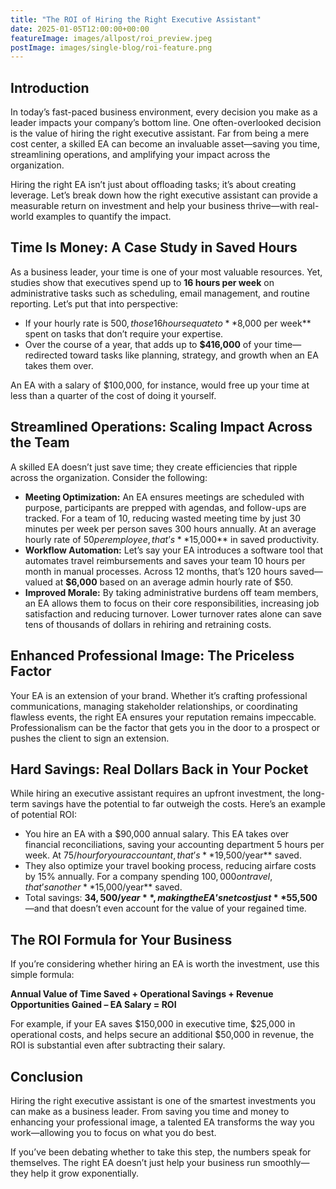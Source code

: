 ```yaml
---
title: "The ROI of Hiring the Right Executive Assistant"
date: 2025-01-05T12:00:00+00:00
featureImage: images/allpost/roi_preview.jpeg
postImage: images/single-blog/roi-feature.png
---
```


## Introduction

In today’s fast-paced business environment, every decision you make as a leader impacts your company’s bottom line. One often-overlooked decision is the value of hiring the right executive assistant. Far from being a mere cost center, a skilled EA can become an invaluable asset—saving you time, streamlining operations, and amplifying your impact across the organization.

Hiring the right EA isn’t just about offloading tasks; it’s about creating leverage. Let’s break down how the right executive assistant can provide a measurable return on investment and help your business thrive—with real-world examples to quantify the impact.

## Time Is Money: A Case Study in Saved Hours

As a business leader, your time is one of your most valuable resources. Yet, studies show that executives spend up to **16 hours per week** on administrative tasks such as scheduling, email management, and routine reporting. Let’s put that into perspective:

- If your hourly rate is $500, those 16 hours equate to **$8,000 per week** spent on tasks that don’t require your expertise.
- Over the course of a year, that adds up to **$416,000** of your time—redirected toward tasks like planning, strategy, and growth when an EA takes them over.

An EA with a salary of $100,000, for instance, would free up your time at less than a quarter of the cost of doing it yourself.

## Streamlined Operations: Scaling Impact Across the Team

A skilled EA doesn’t just save time; they create efficiencies that ripple across the organization. Consider the following:

- **Meeting Optimization:** An EA ensures meetings are scheduled with purpose, participants are prepped with agendas, and follow-ups are tracked. For a team of 10, reducing wasted meeting time by just 30 minutes per week per person saves 300 hours annually. At an average hourly rate of $50 per employee, that’s **$15,000** in saved productivity.
- **Workflow Automation:** Let’s say your EA introduces a software tool that automates travel reimbursements and saves your team 10 hours per month in manual processes. Across 12 months, that’s 120 hours saved—valued at **$6,000** based on an average admin hourly rate of $50.
- **Improved Morale:** By taking administrative burdens off team members, an EA allows them to focus on their core responsibilities, increasing job satisfaction and reducing turnover. Lower turnover rates alone can save tens of thousands of dollars in rehiring and retraining costs.

## Enhanced Professional Image: The Priceless Factor

Your EA is an extension of your brand. Whether it’s crafting professional communications, managing stakeholder relationships, or coordinating flawless events, the right EA ensures your reputation remains impeccable. Professionalism can be the factor that gets you in the door to a prospect or pushes the client to sign an extension. 

## Hard Savings: Real Dollars Back in Your Pocket

While hiring an executive assistant requires an upfront investment, the long-term savings have the potential to far outweigh the costs. Here’s an example of potential ROI:

- You hire an EA with a $90,000 annual salary. This EA takes over financial reconciliations, saving your accounting department 5 hours per week. At $75/hour for your accountant, that’s **$19,500/year** saved.
- They also optimize your travel booking process, reducing airfare costs by 15% annually. For a company spending $100,000 on travel, that’s another **$15,000/year** saved.
- Total savings: **$34,500/year**, making the EA’s net cost just **$55,500**—and that doesn’t even account for the value of your regained time.

## The ROI Formula for Your Business

If you’re considering whether hiring an EA is worth the investment, use this simple formula:

**Annual Value of Time Saved + Operational Savings + Revenue Opportunities Gained – EA Salary = ROI**

For example, if your EA saves $150,000 in executive time, $25,000 in operational costs, and helps secure an additional $50,000 in revenue, the ROI is substantial even after subtracting their salary.

## Conclusion

Hiring the right executive assistant is one of the smartest investments you can make as a business leader. From saving you time and money to enhancing your professional image, a talented EA transforms the way you work—allowing you to focus on what you do best. 

If you’ve been debating whether to take this step, the numbers speak for themselves. The right EA doesn’t just help your business run smoothly—they help it grow exponentially.
